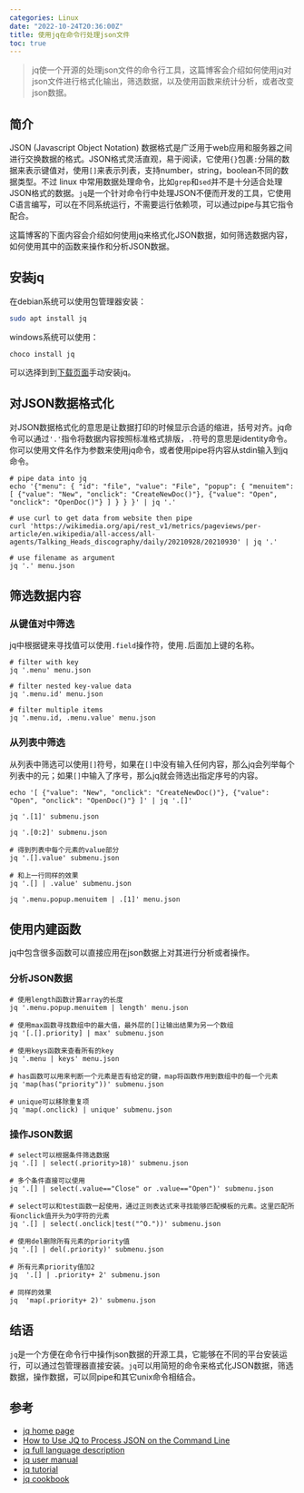 ```yaml
---
categories: Linux
date: "2022-10-24T20:36:00Z"
title: 使用jq在命令行处理json文件
toc: true
---
```


> jq使一个开源的处理json文件的命令行工具，这篇博客会介绍如何使用jq对json文件进行格式化输出，筛选数据，以及使用函数来统计分析，或者改变json数据。

## 简介

JSON (Javascript Object Notation) 数据格式是广泛用于web应用和服务器之间进行交换数据的格式。JSON格式灵活直观，易于阅读，它使用`{}`包裹`:`分隔的数据来表示键值对，使用`[]`来表示列表，支持number，string，boolean不同的数据类型。不过 linux 中常用数据处理命令，比如`grep`和`sed`并不是十分适合处理JSON格式的数据。`jq`是一个针对命令行中处理JSON不便而开发的工具，它使用C语言编写，可以在不同系统运行，不需要运行依赖项，可以通过pipe与其它指令配合。

这篇博客的下面内容会介绍如何使用jq来格式化JSON数据，如何筛选数据内容，如何使用其中的函数来操作和分析JSON数据。

## 安装jq

在debian系统可以使用包管理器安装：

```bash
sudo apt install jq
```

windows系统可以使用：

```
choco install jq
```

可以选择到到[下载页面](https://stedolan.github.io/jq/download/)手动安装jq。

## 对JSON数据格式化

对JSON数据格式化的意思是让数据打印的时候显示合适的缩进，括号对齐。jq命令可以通过`'.'`指令将数据内容按照标准格式排版，`.`符号的意思是identity命令。你可以使用文件名作为参数来使用jq命令，或者使用pipe将内容从stdin输入到jq命令。

```
# pipe data into jq
echo '{"menu": { "id": "file", "value": "File", "popup": { "menuitem": [ {"value": "New", "onclick": "CreateNewDoc()"}, {"value": "Open", "onclick": "OpenDoc()"} ] } } }' | jq '.'

# use curl to get data from website then pipe
curl 'https://wikimedia.org/api/rest_v1/metrics/pageviews/per-article/en.wikipedia/all-access/all-agents/Talking_Heads_discography/daily/20210928/20210930' | jq '.'

# use filename as argument
jq '.' menu.json
```

## 筛选数据内容

### 从键值对中筛选

jq中根据键来寻找值可以使用`.field`操作符，使用`.`后面加上键的名称。

```
# filter with key
jq '.menu' menu.json

# filter nested key-value data
jq '.menu.id' menu.json

# filter multiple items
jq '.menu.id, .menu.value' menu.json
```

### 从列表中筛选

从列表中筛选可以使用`[]`符号，如果在`[]`中没有输入任何内容，那么jq会列举每个列表中的元；如果`[]`中输入了序号，那么jq就会筛选出指定序号的内容。

```
echo '[ {"value": "New", "onclick": "CreateNewDoc()"}, {"value": "Open", "onclick": "OpenDoc()"} ]' | jq '.[]'

jq '.[1]' submenu.json

jq '.[0:2]' submenu.json

# 得到列表中每个元素的value部分
jq '.[].value' submenu.json

# 和上一行同样的效果
jq '.[] | .value' submenu.json

jq '.menu.popup.menuitem | .[1]' menu.json
```

## 使用内建函数

jq中包含很多函数可以直接应用在json数据上对其进行分析或者操作。

### 分析JSON数据


```
# 使用length函数计算array的长度
jq '.menu.popup.menuitem | length' menu.json

# 使用max函数寻找数组中的最大值，最外层的[]让输出结果为另一个数组
jq '[.[].priority] | max' submenu.json

# 使用keys函数来查看所有的key
jq '.menu | keys' menu.json

# has函数可以用来判断一个元素是否有给定的键，map将函数作用到数组中的每一个元素
jq 'map(has("priority"))' submenu.json

# unique可以移除重复项
jq 'map(.onclick) | unique' submenu.json
```

### 操作JSON数据

```
# select可以根据条件筛选数据
jq '.[] | select(.priority>18)' submenu.json

# 多个条件直接可以使用
jq '.[] | select(.value=="Close" or .value=="Open")' submenu.json

# select可以和test函数一起使用，通过正则表达式来寻找能够匹配模板的元素。这里匹配所有onclick值开头为O字符的元素
jq '.[] | select(.onclick|test("^O."))' submenu.json

# 使用del删除所有元素的priority值
jq '.[] | del(.priority)' submenu.json

# 所有元素priority值加2
jq  '.[] | .priority+ 2' submenu.json

# 同样的效果
jq  'map(.priority+ 2)' submenu.json
```

## 结语

`jq`是一个方便在命令行中操作json数据的开源工具，它能够在不同的平台安装运行，可以通过包管理器直接安装。`jq`可以用简短的命令来格式化JSON数据，筛选数据，操作数据，可以同pipe和其它unix命令相结合。

## 参考

* [jq home page](https://github.com/stedolan/jq)
* [How to Use JQ to Process JSON on the Command Line](https://www.linode.com/docs/guides/using-jq-to-process-json-on-the-command-line/)
* [jq full language description](https://github.com/stedolan/jq/wiki/jq-Language-Description)
* [jq user manual](https://stedolan.github.io/jq/manual/)
* [jq tutorial](https://stedolan.github.io/jq/tutorial/)
* [jq cookbook](https://github.com/stedolan/jq/wiki/Cookbook)